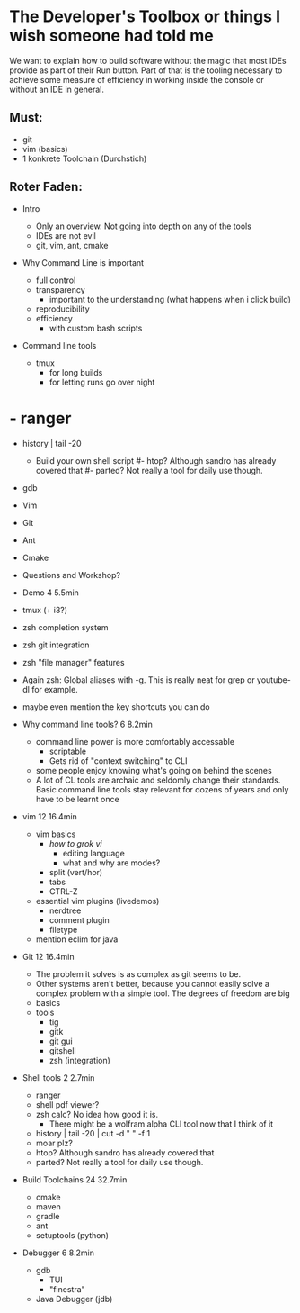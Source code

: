 # The Developer's Toolbox or things I wish someone had told me

We want to explain how to build software without the magic that most IDEs provide as part of their Run button.
Part of that is the tooling necessary to achieve some measure of efficiency in working inside the console or without an IDE in general.

## Must:

- git
- vim (basics)
- 1 konkrete Toolchain (Durchstich)


## Roter Faden:

- Intro
  - Only an overview. Not going into depth on any of the tools
  - IDEs are not evil
  - git, vim, ant, cmake

- Why Command Line is important 
  - full control
  - transparency
    - important to the understanding (what happens when i click build)
  - reproducibility
  - efficiency
    - with custom bash scripts

- Command line tools
  - tmux
    - for long builds
    - for letting runs go over night
#  - ranger

  - history | tail -20
    - Build your own shell script
  #- htop? Although sandro has already covered that
  #- parted? Not really a tool for daily use though.
  - gdb

- Vim
- Git
- Ant
- Cmake

- Questions and Workshop?


- Demo 4 5.5min
<!-- It might be worth it to talk about the power of command line generally, if people are still not convinced.
Not sure if people already realize that you can spend your whole everyday-live in the command line.
Personally, I only use something other than the command line for very specific tasks - i.e. browsing, telegram, android-studio and viewing pdfs, but I never leave the commandline for anything else. 
-Nils -->



 - tmux (+ i3?)
 - zsh completion system
 - zsh git integration
 - zsh "file manager" features
 - Again zsh: Global aliases with -g. This is really neat for grep or youtube-dl for example.
 - maybe even mention the key shortcuts you can do

- Why command line tools? 6 8.2min
  - command line power is more comfortably accessable
    - scriptable
    - Gets rid of "context switching" to CLI
  - some people enjoy knowing what's going on behind the scenes
  - A lot of CL tools are archaic and seldomly change their standards. Basic command line tools stay relevant for dozens of years and only have to be learnt once
- vim 12 16.4min
  - vim basics
    - *how to grok vi*
      - editing language
      - what and why are modes?
    - split (vert/hor)
    - tabs
    - CTRL-Z
  - essential vim plugins (livedemos)
    - nerdtree
    - comment plugin
    - filetype
  - mention eclim for java
- Git 12 16.4min
  + The problem it solves is as complex as git seems to be. 
  + Other systems aren't better, because you cannot easily solve a complex problem with a simple tool. The degrees of freedom are big
  - basics
  - tools
    - tig
    - gitk
    - git gui
    - gitshell
    - zsh (integration)
- Shell tools 2 2.7min
  - ranger
  - shell pdf viewer?
  - zsh calc? No idea how good it is.
    - There might be a wolfram alpha CLI tool now that I think of it
  - history | tail -20 | cut -d " " -f 1
  - moar plz?
  - htop? Although sandro has already covered that
  - parted? Not really a tool for daily use though.
- Build Toolchains 24 32.7min
  - cmake
  - maven
  - gradle
  - ant
  - setuptools (python)
- Debugger 6 8.2min
  - gdb
    - TUI
    - "finestra"
  - Java Debugger (jdb)

